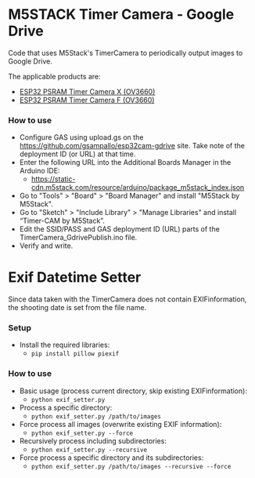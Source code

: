 # M5STACK Timer Camera - Google Drive

Code that uses M5Stack's TimerCamera to periodically output images to Google Drive.

The applicable products are:
- [ESP32 PSRAM Timer Camera X (OV3660)](https://shop.m5stack.com/products/esp32-psram-timer-camera-x-ov3660)
- [ESP32 PSRAM Timer Camera F (OV3660)](https://shop.m5stack.com/products/esp32-psram-timer-camera-fisheye-ov3660)


### How to use

- Configure GAS using upload.gs on the https://github.com/gsampallo/esp32cam-gdrive site.
  Take note of the deployment ID (or URL) at that time.
- Enter the following URL into the Additional Boards Manager in the Arduino IDE:
    -  https://static-cdn.m5stack.com/resource/arduino/package_m5stack_index.json
- Go to "Tools" > "Board" > "Board Manager" and install "M5Stack by M5Stack".
- Go to "Sketch" > "Include Library" > "Manage Libraries" and install “Timer-CAM by M5Stack”.
- Edit the SSID/PASS and GAS deployment ID (URL) parts of the TimerCamera_GdrivePublish.ino file.
- Verify and write.



# Exif Datetime Setter

Since data taken with the TimerCamera does not contain EXIF ​​information, the shooting date is set from the file name.


### Setup
- Install the required libraries:
    - `pip install pillow piexif`


### How to use

- Basic usage (process current directory, skip existing EXIF ​​information):
    - `python exif_setter.py`
- Process a specific directory:
    - `python exif_setter.py /path/to/images`
- Force process all images (overwrite existing EXIF ​​information):
    - `python exif_setter.py --force`
- Recursively process including subdirectories:
    - `python exif_setter.py --recursive`
- Force process a specific directory and its subdirectories:
    - `python exif_setter.py /path/to/images --recursive --force`

